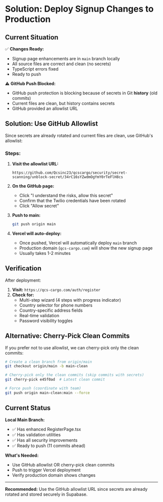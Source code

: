 # Solution: Deploy Signup Changes to Production

## Current Situation

✅ **Changes Ready:**
- Signup page enhancements are in `main` branch locally
- All source files are correct and clean (no secrets)
- TypeScript errors fixed
- Ready to push

⚠️ **GitHub Push Blocked:**
- GitHub push protection is blocking because of secrets in Git **history** (old commits)
- Current files are clean, but history contains secrets
- GitHub provided an allowlist URL

## Solution: Use GitHub Allowlist

Since secrets are already rotated and current files are clean, use GitHub's allowlist:

### Steps:

1. **Visit the allowlist URL:**
   ```
   https://github.com/Qcsinc23/qcscargo/security/secret-scanning/unblock-secret/34rC16sYZwdmOgYmY0rTeFlH8cs
   ```

2. **On the GitHub page:**
   - Click "I understand the risks, allow this secret"
   - Confirm that the Twilio credentials have been rotated
   - Click "Allow secret"

3. **Push to main:**
   ```bash
   git push origin main
   ```

4. **Vercel will auto-deploy:**
   - Once pushed, Vercel will automatically deploy `main` branch
   - Production domain (`qcs-cargo.com`) will show the new signup page
   - Usually takes 1-2 minutes

## Verification

After deployment:

1. **Visit:** `https://qcs-cargo.com/auth/register`
2. **Check for:**
   - Multi-step wizard (4 steps with progress indicator)
   - Country selector for phone numbers
   - Country-specific address fields
   - Real-time validation
   - Password visibility toggles

## Alternative: Cherry-Pick Clean Commits

If you prefer not to use allowlist, we can cherry-pick only the clean commits:

```bash
# Create a clean branch from origin/main
git checkout origin/main -b main-clean

# Cherry-pick only the clean commits (skip commits with secrets)
git cherry-pick e45f0ad  # Latest clean commit

# Force push (coordinate with team)
git push origin main-clean:main --force
```

## Current Status

**Local Main Branch:**
- ✅ Has enhanced RegisterPage.tsx
- ✅ Has validation utilities
- ✅ Has all security improvements
- ✅ Ready to push (11 commits ahead)

**What's Needed:**
- Use GitHub allowlist OR cherry-pick clean commits
- Push to trigger Vercel deployment
- Verify production domain shows changes

---

**Recommended:** Use the GitHub allowlist URL since secrets are already rotated and stored securely in Supabase.

